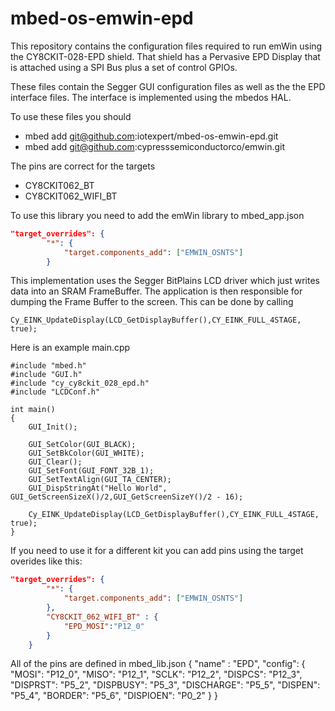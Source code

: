 # mbed-os-emwin-epd
This repository contains the configuration files required to run emWin using the CY8CKIT-028-EPD shield.  That shield has a Pervasive EPD Display that is attached using a SPI Bus plus a set of control GPIOs.

These files contain the Segger GUI configuration files as well as the the EPD interface files.  The interface is implemented using the mbedos HAL.

To use these files you should
* mbed add git@github.com:iotexpert/mbed-os-emwin-epd.git
* mbed add git@github.com:cypresssemiconductorco/emwin.git

The pins are correct for the targets
* CY8CKIT062_BT
* CY8CKIT062_WIFI_BT

To use this library you need to add the emWin library to mbed_app.json
```json
"target_overrides": {
        "*": {
            "target.components_add": ["EMWIN_OSNTS"]
        }
```
This implementation uses the Segger BitPlains LCD driver which just writes data into an SRAM FrameBuffer.  The application is then responsible for dumping the Frame Buffer to the screen.  This can be done by calling
```
Cy_EINK_UpdateDisplay(LCD_GetDisplayBuffer(),CY_EINK_FULL_4STAGE, true);
```
Here is an example main.cpp
```
#include "mbed.h"
#include "GUI.h"
#include "cy_cy8ckit_028_epd.h"
#include "LCDConf.h"

int main()
{
    GUI_Init();
 
    GUI_SetColor(GUI_BLACK);
    GUI_SetBkColor(GUI_WHITE);
    GUI_Clear();
    GUI_SetFont(GUI_FONT_32B_1);
    GUI_SetTextAlign(GUI_TA_CENTER);
    GUI_DispStringAt("Hello World", GUI_GetScreenSizeX()/2,GUI_GetScreenSizeY()/2 - 16);

    Cy_EINK_UpdateDisplay(LCD_GetDisplayBuffer(),CY_EINK_FULL_4STAGE, true);
}
```
If you need to use it for a different kit you can add pins using the target overides like this:
```json
"target_overrides": {
        "*": {
            "target.components_add": ["EMWIN_OSNTS"]
        },
        "CY8CKIT_062_WIFI_BT" : {
            "EPD_MOSI":"P12_0"
        }
    }
```
All of the pins are defined in mbed_lib.json
{
    "name" : "EPD",
    "config": {
            "MOSI":        "P12_0",
            "MISO":        "P12_1",
            "SCLK":        "P12_2",
            "DISPCS":      "P12_3",
            "DISPRST":     "P5_2",
            "DISPBUSY":    "P5_3",
            "DISCHARGE":   "P5_5",
            "DISPEN":      "P5_4",
            "BORDER":      "P5_6",
            "DISPIOEN":    "P0_2"
    }
}
```
